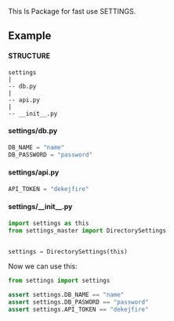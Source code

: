 
This Is Package for fast use SETTINGS.

## Example
#### STRUCTURE

```
settings
|
-- db.py
|
-- api.py
|
-- __init__.py
```

#### settings/db.py
```python
DB_NAME = "name"
DB_PASSWORD = "password"
``` 
#### settings/api.py
```python
API_TOKEN = "dekejfire"
```

#### settings/\_\_init__.py
```python
import settings as this
from settings_master import DirectorySettings


settings = DirectorySettings(this)
```

Now we can use this:
```python
from settings import settings

assert settings.DB_NAME == "name"
assert settings.DB_PASWORD == "password"
assert settings.API_TOKEN == "dekejfire"
```
